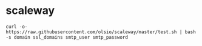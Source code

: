 # scaleway

    curl -o- https://raw.githubusercontent.com/olsio/scaleway/master/test.sh | bash -s domain ssl_domains smtp_user smtp_password